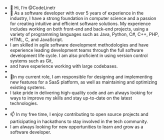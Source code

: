 - 👋 Hi, I’m @CodeLinetr
- 👀 As a software developer with over 5 years of experience in the industry, I have a strong foundation in computer science and a passion for creating intuitive and efficient software solutions. My experience includes working on both front-end and back-end projects, using a variety of programming languages such as Java, Python, C#, C++, PHP, HTML, C, and JavaScript.
- I am skilled in agile software development methodologies and have experience leading development teams through the full software development life cycle. I am also proficient in using version control systems such as Git, 
- and have experience working with large codebases.
- 
- 💞️In my current role, I am responsible for designing and implementing new features for a SaaS platform, as well as maintaining and optimizing existing systems.
- I take pride in delivering high-quality code and am always looking for ways to improve my skills and stay up-to-date on the latest technologies.
- 
- 📫 In my free time, I enjoy contributing to open source projects and participating in hackathons to stay involved in the tech community.
-  I am always looking for new opportunities to learn and grow as a software developer.

<!---
CodeLinetr/CodeLinetr is a ✨ special ✨ repository because its `README.md` (this file) appears on your GitHub profile.
You can click the Preview link to take a look at your changes.
--->

